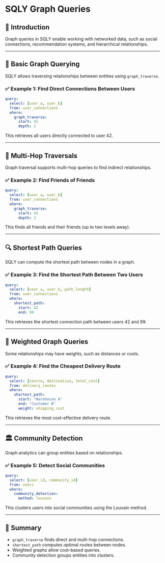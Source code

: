 # SQLY Graph Queries

## 📖 Introduction

Graph queries in SQLY enable working with networked data, such as social connections, recommendation systems, and hierarchical relationships.

---

## 🔗 Basic Graph Querying

SQLY allows traversing relationships between entities using `graph_traverse`.

### ✅ Example 1: Find Direct Connections Between Users

```yaml
query:
  select: [user_a, user_b]
  from: user_connections
  where:
    graph_traverse:
      start: 42
      depth: 1
```

This retrieves all users directly connected to user 42.

---

## 🔄 Multi-Hop Traversals

Graph traversal supports multi-hop queries to find indirect relationships.

### ✅ Example 2: Find Friends of Friends

```yaml
query:
  select: [user_a, user_b]
  from: user_connections
  where:
    graph_traverse:
      start: 42
      depth: 2
```

This finds all friends and their friends (up to two levels away).

---

## 🔍 Shortest Path Queries

SQLY can compute the shortest path between nodes in a graph.

### ✅ Example 3: Find the Shortest Path Between Two Users

```yaml
query:
  select: [user_a, user_b, path_length]
  from: user_connections
  where:
    shortest_path:
      start: 42
      end: 99
```

This retrieves the shortest connection path between users 42 and 99.

---

## 🎯 Weighted Graph Queries

Some relationships may have weights, such as distances or costs.

### ✅ Example 4: Find the Cheapest Delivery Route

```yaml
query:
  select: [source, destination, total_cost]
  from: delivery_routes
  where:
    shortest_path:
      start: "Warehouse A"
      end: "Customer B"
      weight: shipping_cost
```

This retrieves the most cost-effective delivery route.

---

## 🏛️ Community Detection

Graph analytics can group entities based on relationships.

### ✅ Example 5: Detect Social Communities

```yaml
query:
  select: [user_id, community_id]
  from: users
  where:
    community_detection:
      method: louvain
```

This clusters users into social communities using the Louvain method.

---

## 📌 Summary

- `graph_traverse` finds direct and multi-hop connections.
- `shortest_path` computes optimal routes between nodes.
- Weighted graphs allow cost-based queries.
- Community detection groups entities into clusters.

